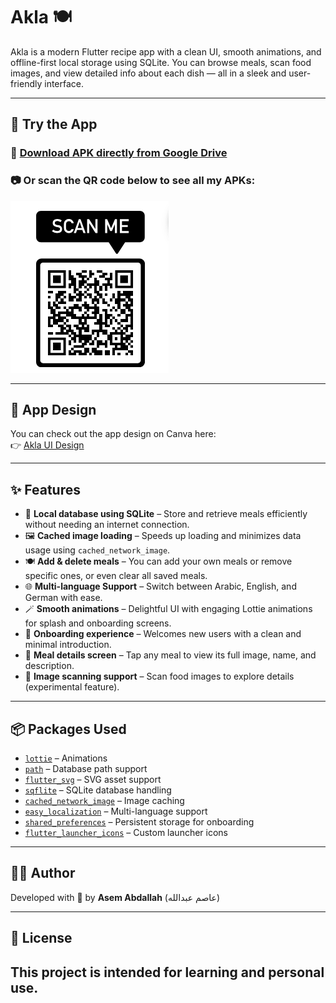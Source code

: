 # Akla 🍽️

Akla is a modern Flutter recipe app with a clean UI, smooth animations, and offline-first local storage using SQLite. You can browse meals, scan food images, and view detailed info about each dish — all in a sleek and user-friendly interface.

---

## 🧪 Try the App

### 📱 [Download APK directly from Google Drive](https://drive.google.com/file/d/1mdg_7_uDqsjSo6JSAez5qQC_YLAzk6Ug/view?usp=drive_link)

### 📷 Or scan the QR code below to see all my APKs:

![Scan Image](assets/img/scanned_image.png)

---

## 🎨 App Design

You can check out the app design on Canva here:  
👉 [Akla UI Design](https://www.canva.com/design/DAGuMiIuGmc/SL7NtmehmavZgh_bDr2ozw/edit?utm_content=DAGuMiIuGmc&utm_campaign=designshare&utm_medium=link2&utm_source=sharebutton)

---

## ✨ Features

- 🔌 **Local database using SQLite** – Store and retrieve meals efficiently without needing an internet connection.
- 🖼️ **Cached image loading** – Speeds up loading and minimizes data usage using `cached_network_image`.
- 🍽️ **Add & delete meals** – You can add your own meals or remove specific ones, or even clear all saved meals.
- 🌐 **Multi-language Support** – Switch between Arabic, English, and German with ease.
- 🪄 **Smooth animations** – Delightful UI with engaging Lottie animations for splash and onboarding screens.
- 🚀 **Onboarding experience** – Welcomes new users with a clean and minimal introduction.
- 🍲 **Meal details screen** – Tap any meal to view its full image, name, and description.
- 📸 **Image scanning support** – Scan food images to explore details (experimental feature).
---

## 📦 Packages Used

- [`lottie`](https://pub.dev/packages/lottie) – Animations
- [`path`](https://pub.dev/packages/path) – Database path support
- [`flutter_svg`](https://pub.dev/packages/flutter_svg) – SVG asset support
- [`sqflite`](https://pub.dev/packages/sqflite) – SQLite database handling
- [`cached_network_image`](https://pub.dev/packages/cached_network_image) – Image caching
- [`easy_localization`](https://pub.dev/packages/easy_localization) – Multi-language support
- [`shared_preferences`](https://pub.dev/packages/shared_preferences) – Persistent storage for onboarding
- [`flutter_launcher_icons`](https://pub.dev/packages/flutter_launcher_icons) – Custom launcher icons

---

## 👨‍💻 Author

Developed with 💙 by **Asem Abdallah** (عاصم عبدالله)  

---

## 📜 License

This project is intended for learning and personal use.
---
